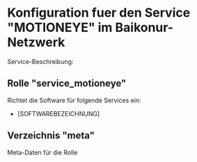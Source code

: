 # Konfiguration fuer den Service "MOTIONEYE" im Baikonur-Netzwerk
Service-Beschreibung:

## Rolle "service_motioneye"
Richtet die Software für folgende Services ein:
* [SOFTWAREBEZEICHNUNG]

## Verzeichnis "meta"
Meta-Daten für die Rolle
